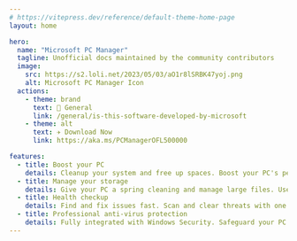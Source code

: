 ```yaml
---
# https://vitepress.dev/reference/default-theme-home-page
layout: home

hero:
  name: "Microsoft PC Manager"
  tagline: Unofficial docs maintained by the community contributors
  image:
    src: https://s2.loli.net/2023/05/03/aO1r8lSRBK47yoj.png
    alt: Microsoft PC Manager Icon
  actions:
    - theme: brand
      text: 🛟 General
      link: /general/is-this-software-developed-by-microsoft
    - theme: alt
      text: ✈️ Download Now
      link: https://aka.ms/PCManagerOFL500000

features:
  - title: Boost your PC
    details: Cleanup your system and free up spaces. Boost your PC's performance.
  - title: Manage your storage
    details: Give your PC a spring cleaning and manage large files. Use storage sense to let Windows free up storage for you.
  - title: Health checkup
    details: Find and fix issues fast. Scan and clear threats with one click.
  - title: Professional anti-virus protection
    details: Fully integrated with Windows Security. Safeguard your PC anytime, anywhere.
---
```


